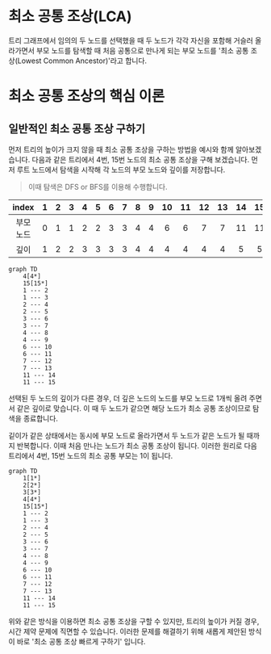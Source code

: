 # 최소 공통 조상(LCA)

트리 그래프에서 임의의 두 노드를 선택했을 때 두 노드가 각각 자신을 포함해 거슬러 올라가면서 
부모 노드를 탐색할 때 처음 공통으로 만나게 되는 부모 노드를 '최소 공통 조상(Lowest Common Ancestor)'라고 합니다.

# 최소 공통 조상의 핵심 이론

## 일반적인 최소 공통 조상 구하기

먼저 트리의 높이가 크지 않을 때 최소 공통 조상을 구하는 방법을 예시와 함께 알아보겠습니다.
다음과 같은 트리에서 4번, 15번 노드의 최소 공통 조상을 구해 보겠습니다.
먼저 루트 노드에서 탐색을 시작해 각 노드의 부모 노드와 깊이를 저장합니다.

> 이때 탐색은 DFS or BFS를 이용해 수행합니다.

|index|1|2|3|4|5|6|7|8|9|10|11|12|13| 14  | 15  |
|:--:|:--:|:--:|:--:|:--:|:--:|:--:|:--:|:--:|:--:|:--:|:--:|:--:|:--:|:---:|:---:|
|부모노드|0|1|1|2|2|3|3|4|4|6|6|7|7| 11 | 11 |
|깊이|1|2|2|3|3|3|3|4|4|4|4|4|4| 5  | 5  |

```mermaid
graph TD
    4[4*]
    15[15*]
    1 --- 2
    1 --- 3
    2 --- 4
    2 --- 5
    3 --- 6
    3 --- 7
    4 --- 8
    4 --- 9
    6 --- 10
    6 --- 11
    7 --- 12
    7 --- 13
    11 --- 14
    11 --- 15
```

선택된 두 노드의 깊이가 다른 경우, 더 깊은 노드의 노드를 부모 노드로 1개씩 올려 주면서 같은 깊이로 맞습니다.
이 때 두 노드가 같으면 해당 노드가 최소 공통 조상이므로 탐색을 종료합니다.

깉이가 같은 상태에서는 동시에 부모 노드로 올라가면서 두 노드가 같은 노드가 될 때까지 반복합니다.
이때 처음 만나는 노드가 최소 공통 조상이 됩니다.
이러한 원리로 다음 트리에서 4번, 15번 노드의 최소 공통 부모는 1이 됩니다.


```mermaid
graph TD
    1[1*]
    2[2*]
    3[3*]
    4[4*]
    15[15*]
    1 --- 2
    1 --- 3
    2 --- 4
    2 --- 5
    3 --- 6
    3 --- 7
    4 --- 8
    4 --- 9
    6 --- 10
    6 --- 11
    7 --- 12
    7 --- 13
    11 --- 14
    11 --- 15
```

위와 같은 방식을 이용하면 최소 공통 조상을 구할 수 있지만, 트리의 높이가 커질 경우, 시간 제약 문제에 직면할 수 있습니다.
이러한 문제를 해결하기 위해 새롭게 제안된 방식이 바로 '최소 공통 조상 빠르게 구하기' 입니다.
